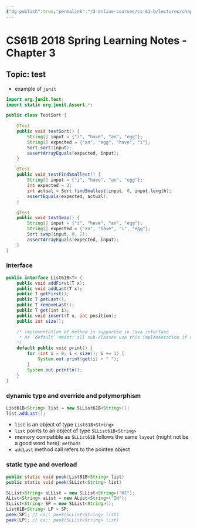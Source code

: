 ```yaml
---
{"dg-publish":true,"permalink":"/3-online-courses/cs-61-b/lectures/chapter-3/chapter-3/","noteIcon":"","created":"2024-01-31T22:49:21.475+01:00","updated":"2024-01-31T22:50:35.159+01:00"}
---
```



# CS61B 2018 Spring Learning Notes - Chapter 3

## Topic: test

- example of `junit`
```java
import org.junit.Test;
import static org.junit.Assert.*;

public class TestSort {

    @Test
    public void testSort() {
        String[] input = {"i", "have", "an", "egg"};
        String[] expected = {"an", "egg", "have", "i"};
        Sort.sort(input);
        assertArrayEquals(expected, input);
    }

    @Test
    public void testFindSmallest() {
        String[] input = {"i", "have", "an", "egg"};
        int expected = 2;
        int actual = Sort.findSmallest(input, 0, input.length);
        assertEquals(expected, actual);
    }

    @Test
    public void testSwap() {
        String[] input = {"i", "have", "an", "egg"};
        String[] expected = {"an", "have", "i", "egg"};
        Sort.swap(input, 0, 2);
        assertArrayEquals(expected, input);
    }
}
```

### interface
```java
public interface List61B<T> {
    public void addFirst(T x);
    public void addLast(T x);
    public T getFirst();
    public T getLast();
    public T removeLast();
    public T get(int i);
    public void insert(T x, int position);
    public int size();

    /* implementation of method is supported in Java interface 
     * as `default` meant: all sub-classes use this implementation if no override is provided
    */
    default public void print() {
        for (int i = 0; i < size(); i += 1) {
            System.out.print(get(i) + " ");
        }
        System.out.println();
    }
}
```

### dynamic type and override and polymorphism
```java
List61B<String> list = new SLList61B<String>();
list.addLast();
```
- `list` is an object of type `List61B<String>`
- `list` points to an object of type `SLList61B<String>`
- memory compatible as `SLList61B` follows the same `layout` (might not be a good word here): `methods`
- `addLast` method call refers to the pointee object

### static type and overload
```java
public static void peek(List61B<String> list)
public static void peek(SLList<String> list)

SLList<String> sLList = new SLList<String>("HI");
AList<String> aList = new AList<String>("IH");
SLList<String> SP = new SLList<String>();
List61B<String> LP = SP;
peek(SP); // ca;; peek(SLList<String> list)
peek(LP); // ca;; peek(SLList<String> list)
```